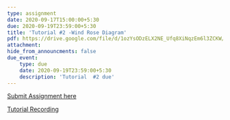 ```yaml
---
type: assignment
date: 2020-09-17T15:00:00+5:30
due: 2020-09-19T23:59:00+5:30
title: 'Tutorial #2 -Wind Rose Diagram'
pdf: https://drive.google.com/file/d/1ozYsODzELX2NE_Ufq8XiNqzEm6l3ZCKW/view?usp=sharing
attachment: 
hide_from_announcments: false
due_event: 
    type: due
    date: 2020-09-19T23:59:00+5:30
    description: 'Tutorial  #2 due'
---
```

[Submit Assignment here](https://learn.priyanshsingh.in/)

[Tutorial Recording]()